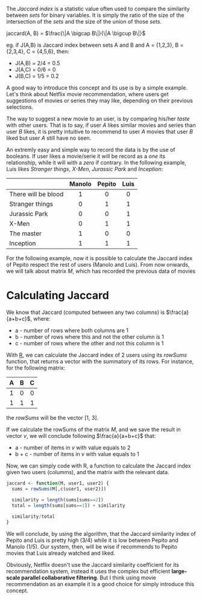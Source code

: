 The *Jaccard index* is a statistic value often used to compare the similarity between *sets* for binary variables. It is simply the ratio of the size of the intersection of the *sets* and the size of the union of those *sets*.

jaccard(A, B) = $\frac{\|A \bigcap B\|}{\|A \bigcup B\|}$

eg. if J(A,B) is Jaccard index between sets A and B and A = {1,2,3}, B = {2,3,4}, C = {4,5,6}, then:

- J(A,B) = 2/4 = 0.5
- J(A,C) = 0/6 = 0
- J(B,C) = 1/5 = 0.2

A good way to introduce this concept and its use is by a simple example. Let's think about Netflix movie recommendation, where users get suggestions of movies or series they may like, depending on their previous selections.

The way to suggest a new movie to an user, is by comparing his/her *taste* with other users. That is to say, if user *A* likes similar movies and series than user *B* likes, it is pretty intuitive to recommend to user *A* movies that user *B* liked but user *A* still have no seen.

An extremly easy and simple way to record the data is by the use of booleans. If user likes a movie/serie it will be record as a *one* its relationship, while it will with a *zero* if contrary. In the following example, Luis likes *Stranger things*, *X-Men*, *Jurassic Park* and *Inception*:


|                     | Manolo | Pepito | Luis   |
| ------------------- |:------:| :-----:|:------:|
| There will be blood | 1      | 0      | 0      |
| Stranger things     | 0      | 1      | 1      |
| Jurassic Park       | 0      | 0      | 1      |
| X-Men               | 0      | 1      | 1      |
| The master          | 1      | 0      | 0      |
| Inception           | 1      | 1      | 1      |


For the following example, now it is possible to calculate the Jaccard index of Pepito respect the rest of users (Manolo and Luis). From now onwards, we will talk about matrix *M*, which has recorded the previous data of movies

# Calculating Jaccard

We know that Jaccard (computed between any two columns) is $\frac{a}{a+b+c}$, where:

- a - number of rows where both columns are 1
- b - number of rows where this and not the other column is 1
- c - number of rows where the other and not this column is 1

With [R](https://www.r-project.org/), we can calculate the Jaccard index of 2 users using its *rowSums* function, that returns a vector with the summatory of its rows. For instance, for the following matrix:

| A | B | C |
|:-:|:-:|:-:|
| 1 | 0 | 0 |
| 1 | 1 | 1 |

the *rowSums* will be the vector [1, 3].

If we calculate the rowSums of the matrix *M*, and we save the result in vector *v*, we will conclude following $\frac{a}{a+b+c}$ that:

- a - number of items in *v* with value equals to 2
- b + c - number of items in *v* with value equals to 1

Now, we can simply code with R, a function to calculate the Jaccard index given two users (columms), and the matrix with the relevant data.

```R
jaccard <- function(M, user1, user2) {
  sums = rowSums(M[,c(user1, user2)])

  similarity = length(sums[sums==2])
  total = length(sums[sums==1]) + similarity
  
  similarity/total
}
```

We will conclude, by using the algorithm, that the Jaccard similarity index of Pepito and Luis is pretty high (3/4) while it is low between Pepito and Manolo (1/5). Our system, then, will be wise if recommends to Pepito movies that Luis already watched and liked.

Obviously, Netflix doesn't use the Jaccard similarity coefficient for its recommendation system, instead it uses the complex but efficient **large-scale parallel collaborative filtering**. But I think using movie recommendation as an example it is a good choice for simply introduce this concept.
